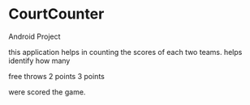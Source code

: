 # CourtCounter
Android Project


this application helps in counting the scores of each two teams. 
helps identify how many 

free throws
2 points 
3 points 

were scored the game.
